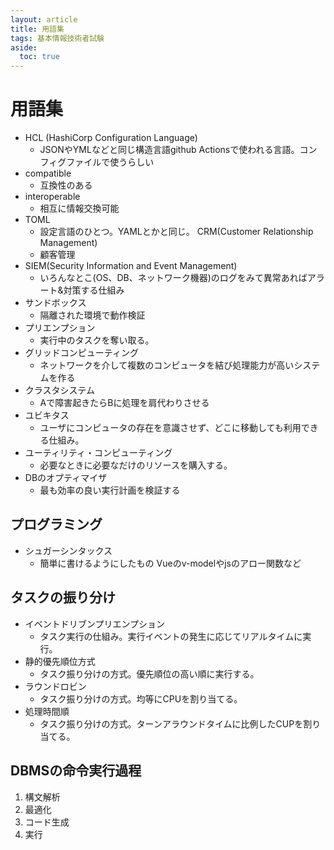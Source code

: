 ```yaml
---
layout: article
title: 用語集
tags: 基本情報技術者試験
aside:
  toc: true
---
```


# 用語集
- HCL (HashiCorp Configuration Language)
  - JSONやYMLなどと同じ構造言語github Actionsで使われる言語。コンフィグファイルで使うらしい
- compatible
  - 互換性のある
- interoperable
  - 相互に情報交換可能
- TOML
  - 設定言語のひとつ。YAMLとかと同じ。
CRM(Customer Relationship Management)
  - 顧客管理
- SIEM(Security Information and Event Management)
  - いろんなとこ(OS、DB、ネットワーク機器)のログをみて異常あればアラート&対策する仕組み
- サンドボックス
  - 隔離された環境で動作検証
- プリエンプション
  - 実行中のタスクを奪い取る。
- グリッドコンピューティング
  - ネットワークを介して複数のコンピュータを結び処理能力が高いシステムを作る
- クラスタシステム
  - Aで障害起きたらBに処理を肩代わりさせる
- ユビキタス
  - ユーザにコンピュータの存在を意識させず、どこに移動しても利用できる仕組み。
- ユーティリティ・コンピューティング
  - 必要なときに必要なだけのリソースを購入する。
- DBのオプティマイザ
  - 最も効率の良い実行計画を検証する

## プログラミング
- シュガーシンタックス
  - 簡単に書けるようにしたもの Vueのv-modelやjsのアロー関数など

## タスクの振り分け
- イベントドリブンプリエンプション
  - タスク実行の仕組み。実行イベントの発生に応じてリアルタイムに実行。
- 静的優先順位方式
  - タスク振り分けの方式。優先順位の高い順に実行する。
- ラウンドロビン
  - タスク振り分けの方式。均等にCPUを割り当てる。
- 処理時間順
  - タスク振り分けの方式。ターンアラウンドタイムに比例したCUPを割り当てる。


## DBMSの命令実行過程
1. 構文解析
2. 最適化
3. コード生成
4. 実行

